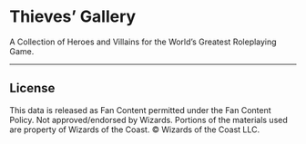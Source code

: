 # Thieves’ Gallery

A Collection of Heroes and Villains for the World’s Greatest Roleplaying Game.

---

## License

This data is released as Fan Content permitted under the Fan Content Policy. Not approved/endorsed by Wizards. Portions of the materials used are property of Wizards of the Coast. © Wizards of the Coast LLC.
